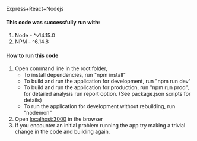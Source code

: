  Express+React+Nodejs

#### This code was successfully run with: 
1. Node - ^v14.15.0
2. NPM - ^6.14.8

####  How to run this code
1. Open command line in the root folder,
   - To install dependencies, run "npm install"
   - To build and run the application for development, run "npm run dev"
   - To build and run the application for production, run "npm run prod", for detailed analysis run report option. (See package.json scripts for details)
   - To run the application for development without rebuilding, run "nodemon"
2. Open [localhost:3000](http://localhost:3000/) in the browser
3. If you encounter an initial problem running the app try making a trivial change in the code and building again. 